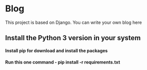 # Blog
This project is based on Django. You can write your own blog here


## Install the Python 3 version in your system

#### Install pip for download and install the packages 

#### Run this one command -   pip install -r requirements.txt
